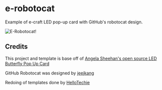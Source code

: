 # e-robotocat
Example of e-craft LED pop-up card with GitHub's robotocat design.

![E-Robotocat!](https://github.com/HelloTechie/e-robotocat/blob/master/images/e-robotocatdark.jpg)


## Credits

This project and template is base off of [Angela Sheehan's open source LED Butterfly Pop Up Card](https://learn.sparkfun.com/tutorials/led-butterfly-pop-up-card?_ga=1.163351870.304927311.1426541708)

GitHub Robotocat was designed by [jeejkang](https://github.com/jeejkang)

Redoing of templates done by [HelloTechie](https://github.com/HelloTechie)

